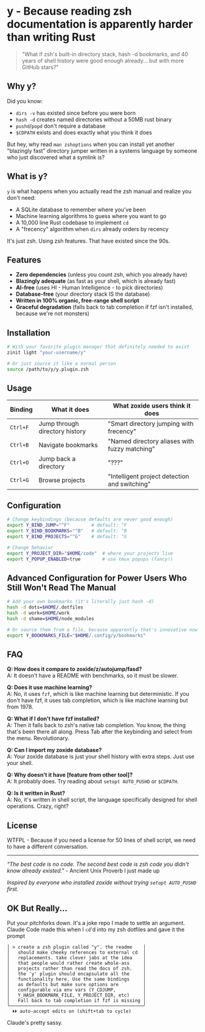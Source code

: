 # y - Because reading zsh documentation is apparently harder than writing Rust

> "What if zsh's built-in directory stack, hash -d bookmarks, and 40 years of shell history were good enough already... but with more GitHub stars?"

## Why y?

Did you know:
- `dirs -v` has existed since before you were born
- `hash -d` creates named directories without a 50MB rust binary
- `pushd`/`popd` don't require a database
- `$CDPATH` exists and does exactly what you think it does

But hey, why read `man zshoptions` when you can install yet another "blazingly fast" directory jumper written in a systems language by someone who just discovered what a symlink is?

## What is y?

`y` is what happens when you actually read the zsh manual and realize you don't need:
- A SQLite database to remember where you've been
- Machine learning algorithms to guess where you want to go  
- A 10,000 line Rust codebase to implement `cd`
- A "frecency" algorithm when `dirs` already orders by recency

It's just zsh. Using zsh features. That have existed since the 90s.

## Features

- **Zero dependencies** (unless you count zsh, which you already have)
- **Blazingly adequate** (as fast as your shell, which is already fast)
- **AI-free** (uses HI - Human Intelligence - to pick directories)
- **Database-free** (your directory stack IS the database)
- **Written in 100% organic, free-range shell script**
- **Graceful degradation** (falls back to tab completion if fzf isn't installed, because we're not monsters)

## Installation

```bash
# With your favorite plugin manager that definitely needed to exist
zinit light "your-username/y"

# Or just source it like a normal person
source /path/to/y/y.plugin.zsh
```

## Usage

| Binding | What it does | What zoxide users think it does |
|---------|--------------|----------------------------------|
| `Ctrl+F` | Jump through directory history | "Smart directory jumping with frecency" |
| `Ctrl+B` | Navigate bookmarks | "Named directory aliases with fuzzy matching" |
| `Ctrl+O` | Jump back a directory | "???" |
| `Ctrl+G` | Browse projects | "Intelligent project detection and switching" |

## Configuration

```bash
# Change keybindings (because defaults are never good enough)
export Y_BIND_JUMP="^F"        # default: ^F
export Y_BIND_BOOKMARKS="^B"   # default: ^B  
export Y_BIND_PROJECTS="^G"    # default: ^G

# Change behavior
export Y_PROJECT_DIR="$HOME/code"  # where your projects live
export Y_POPUP_ENABLED=true        # use tmux popups (fancy!)
```

## Advanced Configuration for Power Users Who Still Won't Read The Manual

```bash
# Add your own bookmarks (it's literally just hash -d)
hash -d dots=$HOME/.dotfiles
hash -d work=$HOME/work
hash -d shame=$HOME/node_modules

# Or source them from a file, because apparently that's innovative now
export Y_BOOKMARKS_FILE="$HOME/.config/y/bookmarks"
```

## FAQ

**Q: How does it compare to zoxide/z/autojump/fasd?**  
A: It doesn't have a README with benchmarks, so it must be slower.

**Q: Does it use machine learning?**  
A: No, it uses `fzf`, which is like machine learning but deterministic. If you don't have fzf, it uses tab completion, which is like machine learning but from 1978.

**Q: What if I don't have fzf installed?**  
A: Then it falls back to zsh's native tab completion. You know, the thing that's been there all along. Press Tab after the keybinding and select from the menu. Revolutionary.

**Q: Can I import my zoxide database?**  
A: Your zoxide database is just your shell history with extra steps. Just use your shell.

**Q: Why doesn't it have [feature from other tool]?**  
A: It probably does. Try reading about `setopt AUTO_PUSHD` or `$CDPATH`.

**Q: Is it written in Rust?**  
A: No, it's written in shell script, the language specifically designed for shell operations. Crazy, right?

## License

WTFPL - Because if you need a license for 50 lines of shell script, we need to have a different conversation.

---

*"The best code is no code. The second best code is zsh code you didn't know already existed."* - Ancient Unix Proverb I just made up

*Inspired by everyone who installed zoxide without trying `setopt AUTO_PUSHD` first.*


## OK But Really...
Put your pitchforks down. It's a joke repo I made to settle an argument.
Claude Code made this when I `cd`'d into my zsh dotfiles and gave it the prompt
```
│ > create a zsh plugin called "y". the readme    │
│   should make cheeky references to external cd  │
│   replacements. take clever jabs at the idea    │
│   that people would rather create whole-ass     │
│   projects rather than read the docs of zsh.    │
│   the 'y' plugin should encapsulate all the     │
│   functionality here. Use the same bindings     │
│   as defaults but make sure options are         │
│   configurable via env vars (Y_CDJUMP,          │
│   Y_HASH_BOOKMARK_FILE, Y_PROJECT_DIR, etc)     │
│   Fall back to tab completion if fzf is missing │
╰─────────────────────────────────────────────────╯
  ⏵⏵ auto-accept edits on (shift+tab to cycle)
```

Claude's pretty sassy.
